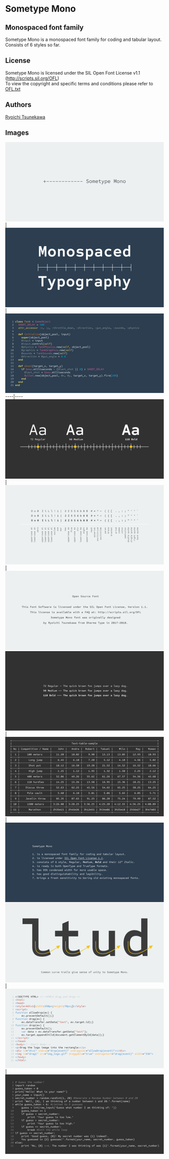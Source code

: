 # Sometype Mono

## Monospaced font family

Sometype Mono is a monospaced font family for coding and tabular layout.  
Consists of 6 styles so far.

## License

Sometype Mono is licensed under the SIL Open Font License v1.1 (<http://scripts.sil.org/OFL>)  
To view the copyright and specific terms and conditions please refer to [OFL.txt](https://github.com/dharmatype/Sometype-Mono/blob/master/OFL.txt)

## Authors

[Ryoichi Tsunekawa](http://dharmatype.com)  


## Images


![/documents/img/SometypeMono_001.png](/documents/img/SometypeMono_001.png)|![/documents/img/SometypeMono_005.png](/documents/img/SometypeMono_005.png)|![/documents/img/SometypeMono_009.png](/documents/img/SometypeMono_009.png)
----|----
![/documents/img/SometypeMono_002.png](/documents/img/SometypeMono_002.png)|![/documents/img/SometypeMono_006.png](/documents/img/SometypeMono_006.png)|![/documents/img/SometypeMono_010.png](/documents/img/SometypeMono_010.png)
![/documents/img/SometypeMono_003.png](/documents/img/SometypeMono_003.png)|![/documents/img/SometypeMono_007.png](/documents/img/SometypeMono_007.png)|![/documents/img/SometypeMono_011.png](/documents/img/SometypeMono_011.png)
![/documents/img/SometypeMono_004.png](/documents/img/SometypeMono_004.png)|![/documents/img/SometypeMono_008.png](/documents/img/SometypeMono_008.png)|![/documents/img/SometypeMono_012.png](/documents/img/SometypeMono_012.png)
